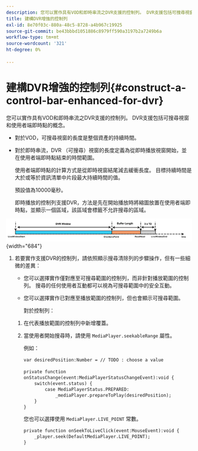 ```yaml
---
description: 您可以實作具有VOD和即時串流之DVR支援的控制列。 DVR支援包括可搜尋視窗和使用者端即時點的概念。
title: 建構DVR增強的控制列
exl-id: 8e70f03c-880a-48c5-8728-a4b967c19925
source-git-commit: be43bbbd1051886c8979ff590a3197b2a7249b6a
workflow-type: tm+mt
source-wordcount: '321'
ht-degree: 0%

---
```


# 建構DVR增強的控制列{#construct-a-control-bar-enhanced-for-dvr}

您可以實作具有VOD和即時串流之DVR支援的控制列。 DVR支援包括可搜尋視窗和使用者端即時點的概念。

* 對於VOD，可搜尋視窗的長度是整個資產的持續時間。
* 對於即時串流，DVR （可搜尋）視窗的長度定義為從即時播放視窗開始，並在使用者端即時點結束的時間範圍。

   使用者端即時點的計算方式是從即時視窗結尾減去緩衝長度。 目標持續時間是大於或等於資訊清單中片段最大持續時間的值。

   預設值為10000毫秒。

   即時播放的控制列支援DVR，方法是先在開始播放時將縮圖放置在使用者端即時點，並顯示一個區域，該區域會標籤不允許搜尋的區域。

<!--<a id="fig_37A39A28BA714BA5A2C461357ED5BD41"></a>-->

![](assets/dvr-window.PNG){width="684"}

1. 若要實作支援DVR的控制列，請依照顯示搜尋清除列的步驟操作，但有一些細微的差異：

   * 您可以選擇實作僅對應至可搜尋範圍的控制列，而非針對播放範圍的控制列。 搜尋的任何使用者互動都可以視為可搜尋範圍中的安全互動。
   * 您可以選擇實作已對應至播放範圍的控制列，但也會顯示可搜尋範圍。

      對於控制列：
   1. 在代表播放範圍的控制列中新增覆蓋。
   1. 當使用者開始搜尋時，請使用 `MediaPlayer.seekableRange` 屬性。

      例如：

      ```
      var desiredPosition:Number = // TODO : choose a value 
      
      private function onStatusChange(event:MediaPlayerStatusChangeEvent):void { 
          switch(event.status) { 
              case MediaPlayerStatus.PREPARED: 
                  _mediaPlayer.prepareToPlay(desiredPosition); 
          } 
      }
      ```

      您也可以選擇使用 `MediaPlayer.LIVE_POINT` 常數。

      ```
      private function onSeekToLiveClick(event:MouseEvent):void { 
          _player.seek(DefaultMediaPlayer.LIVE_POINT); 
      }
      ```
